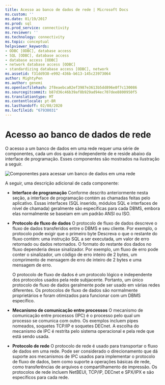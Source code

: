 ```yaml
---
title: Acesso ao banco de dados de rede | Microsoft Docs
ms.custom: ''
ms.date: 01/19/2017
ms.prod: sql
ms.prod_service: connectivity
ms.reviewer: ''
ms.technology: connectivity
ms.topic: conceptual
helpviewer_keywords:
- ODBC [ODBC], database access
- SQL [ODBC], database access
- database access [ODBC]
- network database access [ODBC]
- standardizing database access [ODBC], network
ms.assetid: f31dd938-e992-436b-b613-145c23973064
author: MightyPen
ms.author: genemi
ms.openlocfilehash: 2f8eaebca02ef3987e3613b5dd896e0f7c130086
ms.sourcegitcommit: b87d36c46b39af8b929ad94ec707dee8800950f5
ms.translationtype: MT
ms.contentlocale: pt-BR
ms.lasthandoff: 02/08/2020
ms.locfileid: "67938031"
---
```

# <a name="network-database-access"></a>Acesso ao banco de dados de rede
O acesso a um banco de dados em uma rede requer uma série de componentes, cada um dos quais é independente de e reside abaixo da interface de programação. Esses componentes são mostrados na ilustração a seguir.  
  
 ![Componentes para acessar um banco de dados em uma rede](../../odbc/reference/media/pr04.gif "pr04")  
  
 A seguir, uma descrição adicional de cada componente:  
  
-   **Interface de programação** Conforme descrito anteriormente nesta seção, a interface de programação contém as chamadas feitas pelo aplicativo. Essas interfaces (SQL inserido, módulos SQL e interfaces de nível de chamada) geralmente são específicas para cada DBMS, embora elas normalmente se baseiam em um padrão ANSI ou ISO.  
  
-   **Protocolo de fluxo de dados** O protocolo de fluxo de dados descreve o fluxo de dados transferidos entre o DBMS e seu cliente. Por exemplo, o protocolo pode exigir que o primeiro byte Descreva o que o restante do fluxo contém: uma instrução SQL a ser executada, um valor de erro retornado ou dados retornados. O formato do restante dos dados no fluxo dependeria desse sinalizador. Por exemplo, um fluxo de erro pode conter o sinalizador, um código de erro inteiro de 2 bytes, um comprimento de mensagem de erro de inteiro de 2 bytes e uma mensagem de erro.  
  
     O protocolo de fluxo de dados é um protocolo lógico e independente dos protocolos usados pela rede subjacente. Portanto, um único protocolo de fluxo de dados geralmente pode ser usado em várias redes diferentes. Os protocolos de fluxo de dados são normalmente proprietários e foram otimizados para funcionar com um DBMS específico.  
  
-   **Mecanismo de comunicação entre processos** O mecanismo de comunicação entre processos (IPC) é o processo pelo qual um processo se comunica com outro. Os exemplos incluem pipes nomeados, soquetes TCP/IP e soquetes DECnet. A escolha do mecanismo de IPC é restrita pelo sistema operacional e pela rede que está sendo usada.  
  
-   **Protocolo de rede** O protocolo de rede é usado para transportar o fluxo de dados em uma rede. Pode ser considerado o direcionamento que dá suporte aos mecanismos de IPC usados para implementar o protocolo de fluxo de dados, bem como suporte a operações básicas de rede, como transferências de arquivos e compartilhamento de impressão. Os protocolos de rede incluem NetBEUI, TCP/IP, DECnet e SPX/IPX e são específicos para cada rede.
